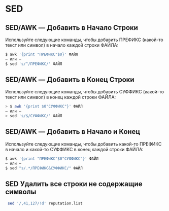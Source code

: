 # SED

## SED/AWK — Добавить в Начало Строки
Используйте следующие команды, чтобы добавить ПРЕФИКС (какой-то текст или символ) в начало каждой строки ФАЙЛА:
``` bash
$ awk '{print "ПРЕФИКС"$0}' ФАЙЛ
— или —
$ sed 's/^/ПРЕФИКС/' ФАЙЛ
```
## SED/AWK — Добавить в Конец Строки
Используйте следующие команды, чтобы добавить СУФФИКС (какой-то текст или символ) в конец каждой строки ФАЙЛА:
``` bash
> $ awk '{print $0"СУФФИКС"}' ФАЙЛ
— или —
> sed 's/$/СУФФИКС/' ФАЙЛ
```
## SED/AWK — Добавить в Начало и Конец
Используйте следующие команды, чтобы добавить какой-то ПРЕФИКС в начало и какой-то СУФФИКС в конец каждой строки ФАЙЛА:
``` bash
$ awk '{print "ПРЕФИКС"$0"СУФФИКС"}' ФАЙЛ
— или —
$ sed "s/.*/ПРЕФИКС&СУФФИКС/" ФАЙЛ
```
## SED Удалить все строки не содержащие символы
``` bash
 sed '/,41,127/!d' reputation.list
```